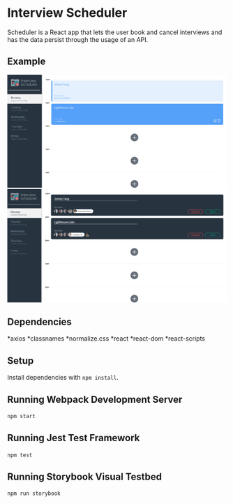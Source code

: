 # Interview Scheduler

Scheduler is a React app that lets the user book and cancel interviews and has the data persist through the usage of an API.

## Example
!["Interview Scheduler"](https://github.com/tayjee/scheduler/blob/master/docs/InterviewScheduler.png?raw=true)
!["Edit Appointment"](https://github.com/tayjee/scheduler/blob/master/docs/InterviewSchedulerEdit.png?raw=true)

## Dependencies

*axios
*classnames
*normalize.css
*react
*react-dom
*react-scripts

## Setup

Install dependencies with `npm install`.

## Running Webpack Development Server

```sh
npm start
```

## Running Jest Test Framework

```sh
npm test
```

## Running Storybook Visual Testbed

```sh
npm run storybook
```
